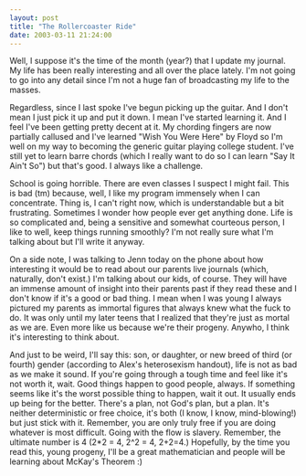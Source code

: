 ```yaml
---
layout: post
title: "The Rollercoaster Ride"
date: 2003-03-11 21:24:00
---
```


Well, I suppose it's the time of the month (year?) that I update my journal. My life has been really interesting and all over the place lately. I'm not going to go into any detail since I'm not a huge fan of broadcasting my life to the masses.

<!--more-->

Regardless, since I last spoke I've begun picking up the guitar. And I don't mean I just pick it up and put it down. I mean I've started learning it. And I feel I've been getting pretty decent at it. My chording fingers are now partially callused and I've learned "Wish You Were Here" by Floyd so I'm well on my way to becoming the generic guitar playing college student. I've still yet to learn barre chords (which I really want to do so I can learn "Say It Ain't So") but that's good. I always like a challenge.

School is going horrible. There are even classes I suspect I might fail. This is bad (tm) because, well, I like my program immensely when I can concentrate. Thing is, I can't right now, which is understandable but a bit frustrating. Sometimes I wonder how people ever get anything done. Life is so complicated and, being a sensitive and somewhat courteous person, I like to well, keep things running smoothly? I'm not really sure what I'm talking about but I'll write it anyway.

On a side note, I was talking to Jenn today on the phone about how interesting it would be to read about our parents live journals (which, naturally, don't exist.) I'm talking about our kids, of course. They will have an immense amount of insight into their parents past if they read these and I don't know if it's a good or bad thing. I mean when I was young I always pictured my parents as immortal figures that always knew what the fuck to do. It was only until my later teens that I realized that they're just as mortal as we are. Even more like us because we're their progeny. Anywho, I think it's interesting to think about.

And just to be weird, I'll say this: son, or daughter, or new breed of third (or fourth) gender (according to Alex's heterosexism handout), life is not as bad as we make it sound. If you're going through a tough time and feel like it's not worth it, wait. Good things happen to good people, always. If something seems like it's the worst possible thing to happen, wait it out. It usually ends up being for the better. There's a plan, not God's plan, but a plan. It's neither deterministic or free choice, it's both (I know, I know, mind-blowing!) but just stick with it. Remember, you are only truly free if you are doing whatever is most difficult. Going with the flow is slavery. Remember, the ultimate number is 4 (2\*2 = 4, 2^2 = 4, 2+2=4.) Hopefully, by the time you read this, young progeny, I'll be a great mathematician and people will be learning about McKay's Theorem :)
